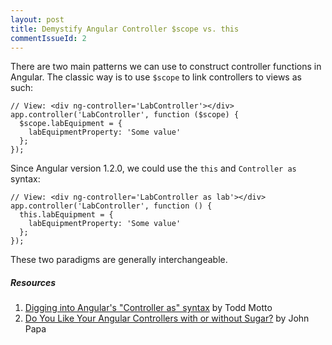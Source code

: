 ```yaml
---
layout: post
title: Demystify Angular Controller $scope vs. this
commentIssueId: 2
---
```


There are two main patterns we can use to construct controller functions in Angular.  The classic way is to use ```$scope``` to link controllers to views as such:

```
// View: <div ng-controller='LabController'></div>
app.controller('LabController', function ($scope) {
  $scope.labEquipment = {
    labEquipmentProperty: 'Some value'
  };
});
```

Since Angular version 1.2.0, we could use the ```this``` and ```Controller as``` syntax:

```
// View: <div ng-controller='LabController as lab'></div>
app.controller('LabController', function () {
  this.labEquipment = {
    labEquipmentProperty: 'Some value'
  };
});
```

These two paradigms are generally interchangeable.

##### Resources
1. <a href="http://toddmotto.com/digging-into-angulars-controller-as-syntax/" target="_blank">Digging into Angular's "Controller as" syntax</a> by Todd Motto
2. <a href="http://www.johnpapa.net/do-you-like-your-angular-controllers-with-or-without-sugar/" target="_blank">Do You Like Your Angular Controllers with or without Sugar?</a> by John Papa
